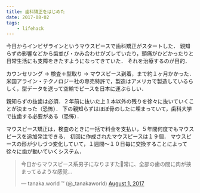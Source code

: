 ```yaml
---
title: 歯科矯正をはじめた
date: 2017-08-02
tags:
    - lifehack
---
```


今日からインビザラインというマウスピースで歯科矯正がスタートした．
親知らずの影響などから歯並び・かみ合わせがズレていたり，頭痛がひどかったりと日常生活にも支障をきたすようになってきていた．
それを治療するのが目的．

カウンセリング -> 検査＋型取り -> マウスピース到着，まで約１ヶ月かかった．
米国アライン・テクノロジー社の専売特許で，製造はアメリカで製造しているらしく，型データを送って空輸でピースを日本に運ぶらしい．

親知らずの抜歯は必須．２年前に抜いた上１本以外の残りを徐々に抜いていくことが決まった（恐怖）．
下の親知らずはほぼ骨のしたに埋まっていて，歯科大学で抜歯する必要がある（恐怖）．

マウスピース矯正は，検査のときに一括で料金を支払い，５年間何度でもマウスピースを追加発注できる．
初回に作成されたマウスピースは１９個．
マウスピースの形が少しづつ変化していて，１週間〜１０日毎に交換することによって徐々に歯が動いていくシステム．

<blockquote class="twitter-tweet" data-lang="en"><p lang="ja" dir="ltr">今日からマウスピース系男子になりますた😬常に、全部の歯の間に肉が挟まってるような感覚…</p>&mdash; tanaka.world ™ (@_tanakaworld) <a href="https://twitter.com/_tanakaworld/status/892416093611999232?ref_src=twsrc%5Etfw">August 1, 2017</a></blockquote>
<script async src="https://platform.twitter.com/widgets.js" charset="utf-8"></script>
